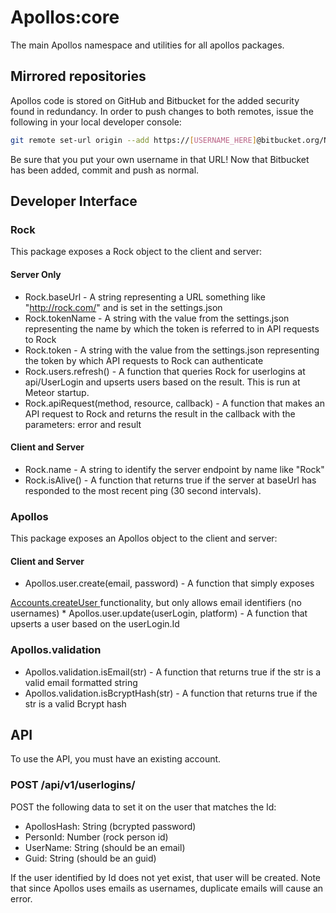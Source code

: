 # Apollos:core
The main Apollos namespace and utilities for all apollos packages.

## Mirrored repositories

Apollos code is stored on GitHub and Bitbucket for the added security found in
redundancy. In order to push changes to both remotes, issue the following
in your local developer console:

```bash
git remote set-url origin --add https://[USERNAME_HERE]@bitbucket.org/NewSpringChurch/newspring-core.git
```

Be sure that you put your own username in that URL! Now that Bitbucket has been
added, commit and push as normal.

## Developer Interface

### Rock

This package exposes a Rock object to the client and server:

#### Server Only

* Rock.baseUrl - A string representing a URL something like "http://rock.com/"
and is set in the settings.json
* Rock.tokenName - A string with the value from the settings.json representing
the name by which the token is referred to in API requests to Rock
* Rock.token - A string with the value from the settings.json representing
the token by which API requests to Rock can authenticate
* Rock.users.refresh() - A function that queries Rock for userlogins at
api/UserLogin and upserts users based on the result. This is run at Meteor
startup.
* Rock.apiRequest(method, resource, callback) - A function that makes an API
request to Rock and returns the result in the callback with the parameters:
error and result

#### Client and Server

* Rock.name - A string to identify the server endpoint by name like "Rock"
* Rock.isAlive() - A function that returns true if the server at baseUrl has
responded to the most recent ping (30 second intervals).

### Apollos

This package exposes an Apollos object to the client and server:

#### Client and Server

* Apollos.user.create(email, password) - A function that simply exposes
<a href="http://docs.meteor.com/#/full/accounts_oncreateuser">
  Accounts.createUser
</a>
functionality, but only allows email identifiers (no usernames)
* Apollos.user.update(userLogin, platform) - A function that upserts a user based
on the userLogin.Id

### Apollos.validation

* Apollos.validation.isEmail(str) - A function that returns true if the str is a
valid email formatted string
* Apollos.validation.isBcryptHash(str) - A function that returns true if the str
is a valid Bcrypt hash

## API

To use the API, you must have an existing account.

### POST /api/v1/userlogins/

POST the following data to set it on the user that matches the Id:

* ApollosHash: String (bcrypted password)
* PersonId: Number (rock person id)
* UserName: String (should be an email)
* Guid: String (should be an guid)

If the user identified by Id does not yet exist, that user will be created. Note
that since Apollos uses emails as usernames, duplicate emails will cause an
error.
